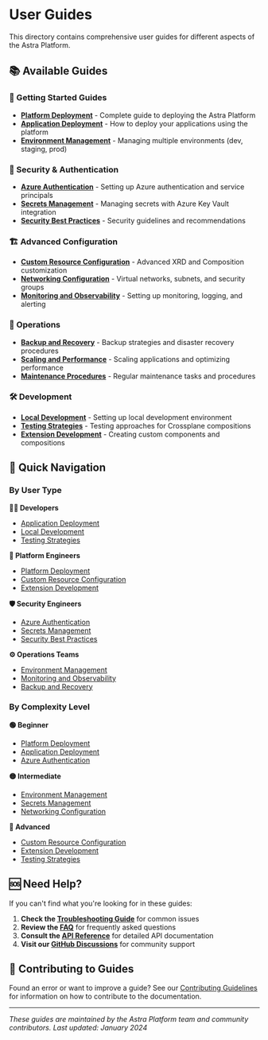 # User Guides

This directory contains comprehensive user guides for different aspects of the Astra Platform.

## 📚 Available Guides

### 🚀 Getting Started Guides
- **[Platform Deployment](platform-deployment.md)** - Complete guide to deploying the Astra Platform
- **[Application Deployment](application-deployment.md)** - How to deploy your applications using the platform
- **[Environment Management](environment-management.md)** - Managing multiple environments (dev, staging, prod)

### 🔐 Security & Authentication
- **[Azure Authentication](azure-authentication.md)** - Setting up Azure authentication and service principals
- **[Secrets Management](secrets-management.md)** - Managing secrets with Azure Key Vault integration
- **[Security Best Practices](security-best-practices.md)** - Security guidelines and recommendations

### 🏗️ Advanced Configuration
- **[Custom Resource Configuration](custom-resource-configuration.md)** - Advanced XRD and Composition customization
- **[Networking Configuration](networking-configuration.md)** - Virtual networks, subnets, and security groups
- **[Monitoring and Observability](monitoring-observability.md)** - Setting up monitoring, logging, and alerting

### 🔧 Operations
- **[Backup and Recovery](backup-recovery.md)** - Backup strategies and disaster recovery procedures
- **[Scaling and Performance](scaling-performance.md)** - Scaling applications and optimizing performance
- **[Maintenance Procedures](maintenance-procedures.md)** - Regular maintenance tasks and procedures

### 🛠️ Development
- **[Local Development](local-development.md)** - Setting up local development environment
- **[Testing Strategies](testing-strategies.md)** - Testing approaches for Crossplane compositions
- **[Extension Development](extension-development.md)** - Creating custom components and compositions

## 🎯 Quick Navigation

### By User Type

**👩‍💻 Developers**
- [Application Deployment](application-deployment.md)
- [Local Development](local-development.md)
- [Testing Strategies](testing-strategies.md)

**🔧 Platform Engineers**
- [Platform Deployment](platform-deployment.md)
- [Custom Resource Configuration](custom-resource-configuration.md)
- [Extension Development](extension-development.md)

**🛡️ Security Engineers**
- [Azure Authentication](azure-authentication.md)
- [Secrets Management](secrets-management.md)
- [Security Best Practices](security-best-practices.md)

**⚙️ Operations Teams**
- [Environment Management](environment-management.md)
- [Monitoring and Observability](monitoring-observability.md)
- [Backup and Recovery](backup-recovery.md)

### By Complexity Level

**🟢 Beginner**
- [Platform Deployment](platform-deployment.md)
- [Application Deployment](application-deployment.md)
- [Azure Authentication](azure-authentication.md)

**🟡 Intermediate**
- [Environment Management](environment-management.md)
- [Secrets Management](secrets-management.md)
- [Networking Configuration](networking-configuration.md)

**🔴 Advanced**
- [Custom Resource Configuration](custom-resource-configuration.md)
- [Extension Development](extension-development.md)
- [Testing Strategies](testing-strategies.md)

## 🆘 Need Help?

If you can't find what you're looking for in these guides:

1. **Check the [Troubleshooting Guide](../troubleshooting/debugging.md)** for common issues
2. **Review the [FAQ](../troubleshooting/faq.md)** for frequently asked questions
3. **Consult the [API Reference](../reference/api-reference.md)** for detailed API documentation
4. **Visit our [GitHub Discussions](https://github.com/your-org/astra-platform/discussions)** for community support

## 📝 Contributing to Guides

Found an error or want to improve a guide? See our [Contributing Guidelines](../development/contributing.md) for information on how to contribute to the documentation.

---

*These guides are maintained by the Astra Platform team and community contributors. Last updated: January 2024*